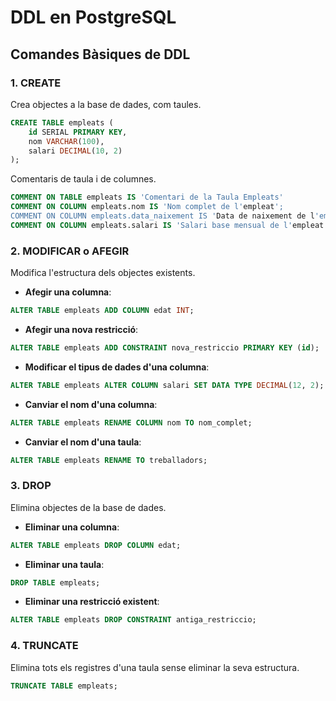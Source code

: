 
# DDL en PostgreSQL

## Comandes Bàsiques de DDL

### 1. **CREATE**
Crea objectes a la base de dades, com taules.

```sql
CREATE TABLE empleats (
    id SERIAL PRIMARY KEY,
    nom VARCHAR(100),
    salari DECIMAL(10, 2)
);
```

Comentaris de taula i de columnes.

```sql
COMMENT ON TABLE empleats IS 'Comentari de la Taula Empleats'
COMMENT ON COLUMN empleats.nom IS 'Nom complet de l'empleat';
COMMENT ON COLUMN empleats.data_naixement IS 'Data de naixement de l'empleat';
COMMENT ON COLUMN empleats.salari IS 'Salari base mensual de l'empleat';
```

### 2. **MODIFICAR o AFEGIR**
Modifica l'estructura dels objectes existents.

- **Afegir una columna**:

```sql
ALTER TABLE empleats ADD COLUMN edat INT;
```

- **Afegir una nova restricció**:

```sql
ALTER TABLE empleats ADD CONSTRAINT nova_restriccio PRIMARY KEY (id);
```

- **Modificar el tipus de dades d'una columna**:

```sql
ALTER TABLE empleats ALTER COLUMN salari SET DATA TYPE DECIMAL(12, 2);
```

- **Canviar el nom d'una columna**:

```sql
ALTER TABLE empleats RENAME COLUMN nom TO nom_complet;
```

- **Canviar el nom d'una taula**:

```sql
ALTER TABLE empleats RENAME TO treballadors;
```

### 3. **DROP**
Elimina objectes de la base de dades.

- **Eliminar una columna**:

```sql
ALTER TABLE empleats DROP COLUMN edat;
```

- **Eliminar una taula**:

```sql
DROP TABLE empleats;
```

- **Eliminar una restricció existent**:

```sql
ALTER TABLE empleats DROP CONSTRAINT antiga_restriccio;
```

### 4. **TRUNCATE**
Elimina tots els registres d'una taula sense eliminar la seva estructura.

```sql
TRUNCATE TABLE empleats;
```
